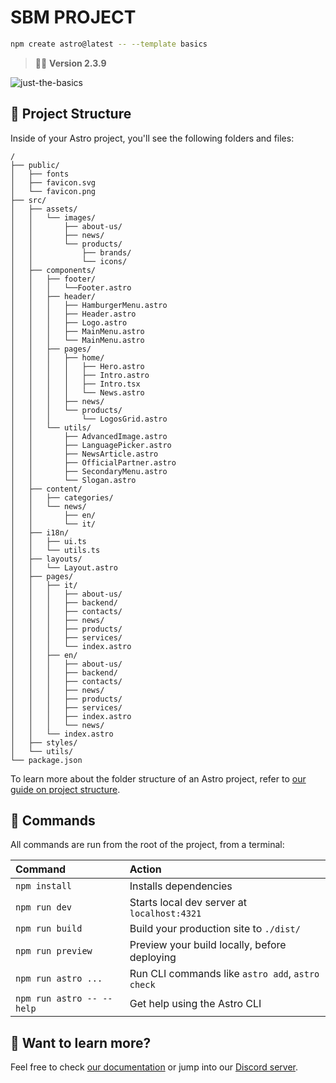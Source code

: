 # SBM PROJECT

```sh
npm create astro@latest -- --template basics
```

> 🧑‍🚀 **Version 2.3.9**

![just-the-basics](https://github.com/withastro/astro/assets/2244813/a0a5533c-a856-4198-8470-2d67b1d7c554)

## 🚀 Project Structure

Inside of your Astro project, you'll see the following folders and files:

```text
/
├── public/
│   ├── fonts
│   ├── favicon.svg
│   └── favicon.png
├── src/
│   ├── assets/
│   │   └── images/
│   │       ├── about-us/
│   │       ├── news/
│   │       └── products/
│   │           ├── brands/
│   │           └── icons/
│   ├── components/
│   │   ├── footer/
│   │   │   └──Footer.astro
│   │   ├── header/
│   │   │   ├── HamburgerMenu.astro
│   │   │   ├── Header.astro
│   │   │   ├── Logo.astro
│   │   │   ├── MainMenu.astro
│   │   │   └── MainMenu.astro
│   │   ├── pages/
│   │   │   ├── home/
│   │   │   │   ├── Hero.astro
│   │   │   │   ├── Intro.astro
│   │   │   │   ├── Intro.tsx
│   │   │   │   └── News.astro
│   │   │   ├── news/
│   │   │   └── products/
│   │   │       └── LogosGrid.astro
│   │   └── utils/
│   │       ├── AdvancedImage.astro
│   │       ├── LanguagePicker.astro
│   │       ├── NewsArticle.astro
│   │       ├── OfficialPartner.astro
│   │       ├── SecondaryMenu.astro
│   │       └── Slogan.astro
│   ├── content/
│   │   ├── categories/
│   │   └── news/
│   │       ├── en/
│   │       └── it/
│   ├── i18n/
│   │   ├── ui.ts
│   │   └── utils.ts
│   ├── layouts/
│   │   └── Layout.astro
│   ├── pages/
│   │   ├── it/
│   │   │   ├── about-us/
│   │   │   ├── backend/
│   │   │   ├── contacts/
│   │   │   ├── news/
│   │   │   ├── products/
│   │   │   ├── services/
│   │   │   └── index.astro
│   │   ├── en/
│   │   │   ├── about-us/
│   │   │   ├── backend/
│   │   │   ├── contacts/
│   │   │   ├── news/
│   │   │   ├── products/
│   │   │   ├── services/
│   │   │   ├── index.astro
│   │   │   └── news/
│   │   └── index.astro
│   ├── styles/
│   └── utils/
└── package.json
```

To learn more about the folder structure of an Astro project, refer to [our guide on project structure](https://docs.astro.build/en/basics/project-structure/).

## 🧞 Commands

All commands are run from the root of the project, from a terminal:

| Command                   | Action                                           |
| :------------------------ | :----------------------------------------------- |
| `npm install`             | Installs dependencies                            |
| `npm run dev`             | Starts local dev server at `localhost:4321`      |
| `npm run build`           | Build your production site to `./dist/`          |
| `npm run preview`         | Preview your build locally, before deploying     |
| `npm run astro ...`       | Run CLI commands like `astro add`, `astro check` |
| `npm run astro -- --help` | Get help using the Astro CLI                     |

## 👀 Want to learn more?

Feel free to check [our documentation](https://docs.astro.build) or jump into our [Discord server](https://astro.build/chat).
